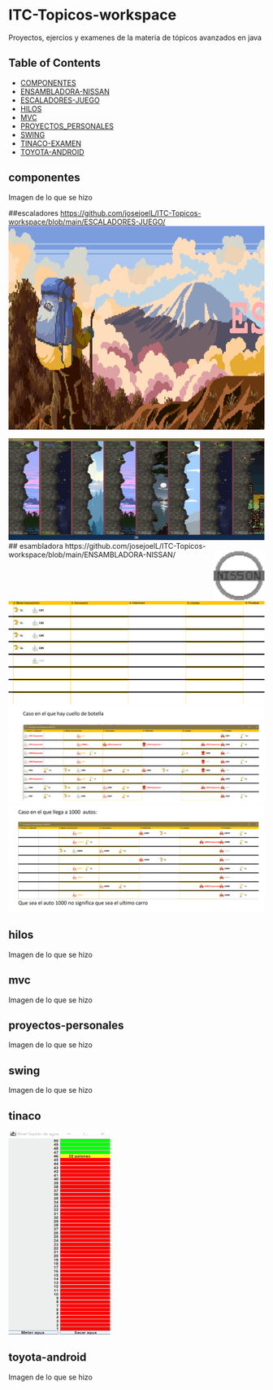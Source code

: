 # ITC-Topicos-workspace
Proyectos, ejercios y examenes de la materia de tópicos avanzados en java

## Table of Contents


* [COMPONENTES](#componentes)
* [ENSAMBLADORA-NISSAN](#esambladora)
* [ESCALADORES-JUEGO](#escaladores)
* [HILOS](#hilos)
* [MVC](#mvc)
* [PROYECTOS_PERSONALES](#proyectos-personales)
* [SWING](#swing)
* [TINACO-EXAMEN](#tinaco)
* [TOYOTA-ANDROID](#toyota-android)

## componentes
  Imagen de lo que se hizo

##escaladores
https://github.com/josejoelL/ITC-Topicos-workspace/blob/main/ESCALADORES-JUEGO/
 <img src="https://github.com/josejoelL/ITC-Topicos-workspace/blob/main/ESCALADORES-JUEGO/example.gif" width="800" height="400" />

 <img src="https://github.com/josejoelL/ITC-Topicos-workspace/blob/main/ESCALADORES-JUEGO/Pantalla_Landeros.png" width="800" height="200" />
## esambladora
 https://github.com/josejoelL/ITC-Topicos-workspace/blob/main/ENSAMBLADORA-NISSAN/
 <img src="https://github.com/josejoelL/ITC-Topicos-workspace/blob/main/ENSAMBLADORA-NISSAN/nissonpixel.png" alt="NISSON"
       width="100" height="100" align="right">
<br>

  ![Alt Text](https://github.com/josejoelL/ITC-Topicos-workspace/blob/main/ENSAMBLADORA-NISSAN/Animation.gif)
   <img src="https://github.com/josejoelL/ITC-Topicos-workspace/blob/main/ENSAMBLADORA-NISSAN/a.png" />
    <img src="https://github.com/josejoelL/ITC-Topicos-workspace/blob/main/ENSAMBLADORA-NISSAN/b.png" />
  
## hilos
  Imagen de lo que se hizo
  
## mvc
  Imagen de lo que se hizo
  
## proyectos-personales
  Imagen de lo que se hizo
  
## swing
  Imagen de lo que se hizo
  
## tinaco
  
 <img src="https://github.com/josejoelL/ITC-Topicos-workspace/blob/main/TINACO-EXAMEN/Animation.gif" width="200" height="400" />
 
## toyota-android
  Imagen de lo que se hizo
